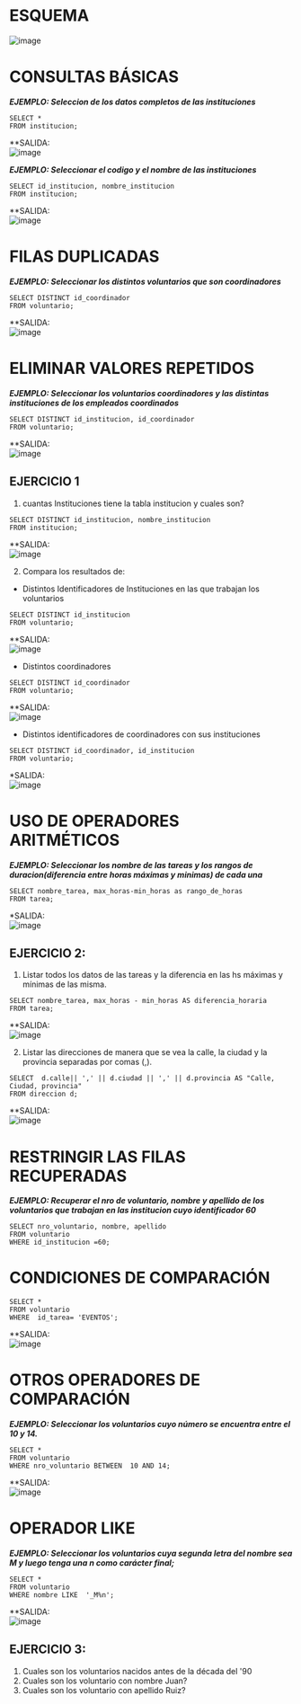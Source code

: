 # ESQUEMA
![image](https://github.com/M-VictoriaCM/RepasoBaseDeDatos/assets/70769530/9a566c40-872b-4df2-94e0-1bcb2f925662)

# CONSULTAS BÁSICAS
***EJEMPLO: Seleccion de los datos completos de las instituciones***

```
SELECT *
FROM institucion;
```
**SALIDA:<br>
![image](https://github.com/M-VictoriaCM/RepasoBaseDeDatos/assets/70769530/3ab1389a-3e4a-4e81-80b4-7867a9abe045)


***EJEMPLO: Seleccionar el codigo y el nombre de las instituciones***
````
SELECT id_institucion, nombre_institucion
FROM institucion;
````
**SALIDA:<br>
![image](https://github.com/M-VictoriaCM/RepasoBaseDeDatos/assets/70769530/e7389e12-6947-46f6-975b-db925a0b6c1f)

# FILAS DUPLICADAS

***EJEMPLO: Seleccionar los distintos voluntarios que son coordinadores***
```
SELECT DISTINCT id_coordinador
FROM voluntario;
```
**SALIDA:<br>
![image](https://github.com/M-VictoriaCM/RepasoBaseDeDatos/assets/70769530/1878d9b8-6fec-45b1-9ec4-d1527c7337d3)

# ELIMINAR VALORES REPETIDOS

***EJEMPLO: Seleccionar los voluntarios coordinadores y las distintas instituciones de los empleados coordinados***
```
SELECT DISTINCT id_institucion, id_coordinador
FROM voluntario;
```
**SALIDA:<br>
![image](https://github.com/M-VictoriaCM/RepasoBaseDeDatos/assets/70769530/218b6c86-6c46-45e4-8404-f02f718f0c67)

## EJERCICIO 1
1. cuantas Instituciones tiene la tabla institucion y cuales son?
```
SELECT DISTINCT id_institucion, nombre_institucion
FROM institucion;
```
**SALIDA:<br>
![image](https://github.com/M-VictoriaCM/RepasoBaseDeDatos/assets/70769530/478c5024-b946-4018-ae7c-53d64db0ffa2)

2. Compara los resultados de:
* Distintos Identificadores de Instituciones en las que trabajan los voluntarios
```
SELECT DISTINCT id_institucion
FROM voluntario;
```
**SALIDA:<br>
![image](https://github.com/M-VictoriaCM/RepasoBaseDeDatos/assets/70769530/ef03aa02-b889-44ad-9fcd-d5f22507d2d2)

* Distintos coordinadores
```
SELECT DISTINCT id_coordinador
FROM voluntario;
```
**SALIDA:<br>
![image](https://github.com/M-VictoriaCM/RepasoBaseDeDatos/assets/70769530/92e066e0-17c6-41b0-836b-cbb02e468a12)

* Distintos identificadores de coordinadores con sus instituciones
```
SELECT DISTINCT id_coordinador, id_institucion
FROM voluntario;
```
*SALIDA:<br>
![image](https://github.com/M-VictoriaCM/RepasoBaseDeDatos/assets/70769530/2a5a1f5a-0780-441b-99fa-df1e48683a6b)

# USO DE OPERADORES ARITMÉTICOS
***EJEMPLO: Seleccionar los nombre de las tareas y los rangos de duracion(diferencia entre horas máximas y minimas) de cada una***
```
SELECT nombre_tarea, max_horas-min_horas as rango_de_horas
FROM tarea;
```
*SALIDA:<br>
![image](https://github.com/M-VictoriaCM/RepasoBaseDeDatos/assets/70769530/0ea8f84a-cbca-4836-9f5d-8d3a72f70a65)

## EJERCICIO 2:
1. Listar todos los datos de las tareas y la diferencia en las hs máximas y mínimas de las misma.
```
SELECT nombre_tarea, max_horas - min_horas AS diferencia_horaria
FROM tarea;
```
**SALIDA:<br>
![image](https://github.com/M-VictoriaCM/RepasoBaseDeDatos/assets/70769530/ca7517b4-8ed1-4874-a5f6-a06234947575)

2. Listar las direcciones de manera que se vea la calle, la ciudad y la provincia separadas por comas (,).
```
SELECT  d.calle|| ',' || d.ciudad || ',' || d.provincia AS "Calle, Ciudad, provincia"
FROM direccion d;
```
**SALIDA:<br>
![image](https://github.com/M-VictoriaCM/RepasoBaseDeDatos/assets/70769530/052655b6-3955-4088-b6ac-2897f497594e)

# RESTRINGIR LAS FILAS RECUPERADAS
***EJEMPLO: Recuperar el nro de voluntario, nombre y apellido de los voluntarios que trabajan en las institucion cuyo identificador 60***
```
SELECT nro_voluntario, nombre, apellido
FROM voluntario
WHERE id_institucion =60;
```

# CONDICIONES DE COMPARACIÓN
```
SELECT *
FROM voluntario
WHERE  id_tarea= 'EVENTOS';
```
**SALIDA:<br>
![image](https://github.com/M-VictoriaCM/RepasoBaseDeDatos/assets/70769530/5a093ea8-1b4b-4ffd-a1bb-4549caebc028)

# OTROS OPERADORES DE COMPARACIÓN

***EJEMPLO: Seleccionar los voluntarios cuyo número se encuentra entre el 10 y 14.***
```
SELECT *
FROM voluntario
WHERE nro_voluntario BETWEEN  10 AND 14;
```
**SALIDA: <br>
![image](https://github.com/M-VictoriaCM/RepasoBaseDeDatos/assets/70769530/4412f6f1-8feb-4e46-9e9d-9367a682dff8)

# OPERADOR LIKE

***EJEMPLO: Seleccionar los voluntarios cuya segunda letra del nombre sea M y luego tenga una n como carácter final;***
```
SELECT *
FROM voluntario
WHERE nombre LIKE  '_M%n';
```
**SALIDA: <br>
![image](https://github.com/M-VictoriaCM/RepasoBaseDeDatos/assets/70769530/a7e2cb5a-28c6-4ae2-9baa-fe3df0699b0b)

## EJERCICIO 3:
1. Cuales son los voluntarios nacidos antes de la década del '90
2. Cuales son los voluntario con nombre Juan?
3. Cuales son los voluntario con apellido Ruiz?
